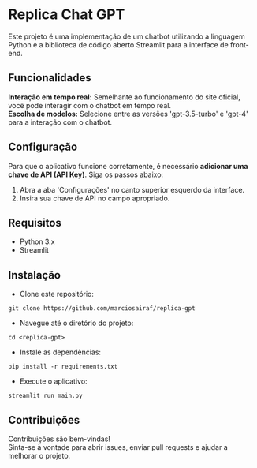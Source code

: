 # Replica Chat GPT
Este projeto é uma implementação de um chatbot utilizando a linguagem Python e a biblioteca de código aberto Streamlit para a interface de front-end.

## Funcionalidades
<b>Interação em tempo real:</b> Semelhante ao funcionamento do site oficial, você pode interagir com o chatbot em tempo real.<br>
<b>Escolha de modelos:</b> Selecione entre as versões 'gpt-3.5-turbo' e 'gpt-4' para a interação com o chatbot.

## Configuração
Para que o aplicativo funcione corretamente, é necessário **adicionar uma chave de API (API Key)**. Siga os passos abaixo:

1. Abra a aba 'Configurações' no canto superior esquerdo da interface.<br>
2. Insira sua chave de API no campo apropriado.

## Requisitos
* Python 3.x
* Streamlit

## Instalação
* Clone este repositório:
```
git clone https://github.com/marciosairaf/replica-gpt
```

* Navegue até o diretório do projeto:
```
cd <replica-gpt>
```

* Instale as dependências:
```
pip install -r requirements.txt
```

* Execute o aplicativo:
```
streamlit run main.py
```

## Contribuições
Contribuições são bem-vindas!<br>
Sinta-se à vontade para abrir issues, enviar pull requests e ajudar a melhorar o projeto.
